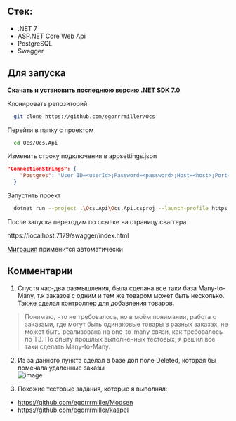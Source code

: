 ## Стек:
- .NET 7
- ASP.NET Core Web Api
- PostgreSQL
- Swagger

## Для запуска

**[Скачать и установить последнюю версию .NET SDK 7.0](https://dotnet.microsoft.com/en-us/download/dotnet/7.0)**

Клонировать репозиторий

```bash
  git clone https://github.com/egorrrmiller/Ocs
```

Перейти в папку с проектом

```bash
  cd Ocs/Ocs.Api
```

Изменить строку подключения в appsettings.json

```json
"ConnectionStrings": {
    "Postgres": "User ID=<userId>;Password=<password>;Host=<host>;Port=<port>;Database=ocs;"
  }
```

Запустить проект

```bash
  dotnet run --project .\Ocs.Api\Ocs.Api.csproj --launch-profile https
```

После запуска переходим по ссылке на страницу сваггера

https://localhost:7179/swagger/index.html

[Миграция](https://github.com/egorrrmiller/Ocs/blob/main/Ocs.Database/Migrations/20230428183840_Init.cs) применится автоматически

## Комментарии
1. Спустя час-два размышления, была сделана все таки база Many-to-Many, т.к заказов с одним и тем же товаром может быть несколько.<br/>
Также сделал контроллер для добавления товаров.
> Понимаю, что не требовалось, но в моём понимании, работа с заказами, где могут быть одинаковые товары в разных заказах, не может быть реализована на one-to-many связи, как требовалось по ТЗ. По опыту прошлых выполненных тестовых, я решил все таки сделать Many-to-Many.

2. Из за данного пункта сделал в базе доп поле Deleted, которая бы помечала удаленные заказы<br/>
![image](https://user-images.githubusercontent.com/44502536/234329730-837ca37e-e389-4be5-bdb4-81920a8580d3.png)

3. Похожие тестовые задания, которые я выполнял: 
- https://github.com/egorrrmiller/Modsen
- https://github.com/egorrrmiller/kaspel



